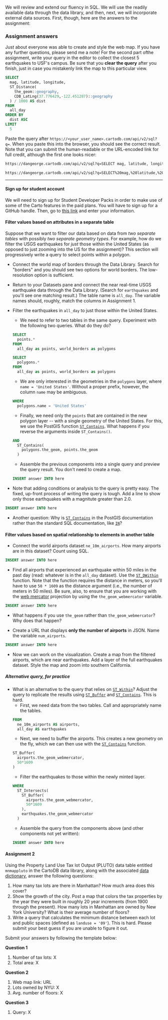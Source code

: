 We will review and extend our fluency in SQL.  We will use the readily available data through the data library, and then, next, we will incorporate external data sources.  First, though, here are the answers to the assignment:

### Assignment answers

Just about everyone was able to create and style the web map. If you have any further questions, please send me a note!  For the second part ofthe assignment, write your query in the editor to collect the closest 5 earthquakes to USF's campus.  Be sure that you **clear the query** after you finish, just in case you mistakenly link the map to this particular view.  

```sql
SELECT
  mag, latitude, longitude,
  ST_Distance(
    the_geom::geography, 
    CDB_LatLng(37.776429,-122.451287)::geography
  ) / 1000 AS dist
FROM 
  all_day
ORDER BY 
  dist ASC
LIMIT
  5
```

Paste the query after `https://<your_user_name>.cartodb.com/api/v2/sql?q=`.  When you paste this into the browser, you should see the correct result. Note that you can submit the human-readable or the URL-encoded link for full credit, although the first one looks nicer:

```bash
https://dangeorge.cartodb.com/api/v2/sql?q=SELECT mag, latitude, longitude, ST_Distance( the_geom::geography, CDB_LatLng(37.776429,-122.451287)::geography ) / 1000 AS dist FROM all_day order by dist asc limit 5
```

```bash
https://dangeorge.cartodb.com/api/v2/sql?q=SELECT%20mag,%20latitude,%20longitude,%20ST_Distance(%20the_geom::geography,%20CDB_LatLng(37.776429,-122.451287)::geography%20)%20/%201000%20AS%20dist%20FROM%20all_day%20order%20by%20dist%20asc%20limit%205
```

***

#### Sign up for student account

We will need to sign up for Student Developer Packs in order to make use of some of the Carto features in the paid plans.  You will have to sign up for a GitHub handle. Then, go to [this link](https://education.github.com/pack) and enter your information. 

#### Filter values based on attributes in a separate table

Suppose that we want to filter our data based on data from *two separate tables* with possibly *two separate geometry types*.  For example, how do we filter the USGS earthquakes for *just* those within the United States (as opposed to just zooming into the US for the assignment)?  This section will progressively write a query to select points within a polygon.

- Connect the world map of borders through the Data Library. Search for "borders" and you should see two options for world borders. The low-resolution option is sufficient.

- Return to your Datasets pane and connect the near real-time USGS earthquake data through the Data Library. (Search for `earthquakes` and you'll see one matching result.) The table name is `all_day`. The variable names should, roughly, match the columns in Assignment 1.

- Filter the earthquakes in `all_day` to just those within the United States.  
  - We need to refer to two tables in the same query. Experiment with the following two queries. What do they do?
  ```sql
  SELECT
    points.*
  FROM 
    all_day as points, world_borders as polygons
  ```
  ```sql
  SELECT
    polygons.*
  FROM 
    all_day as points, world_borders as polygons
  ```
  - We are only interested in the geometries in the `polygons` layer, where `name = 'United States'`.  Without a proper prefix, however, the column `name` may be ambiguous.
  ```sql
  WHERE
    polygons.name = 'United States'
  ```
  - Finally, we need only the `points` that are contained in the new polygon layer -- with a single geometry of the United States.  For this, we use the PostGIS function [`ST_Contains`](http://postgis.net/docs/manual-1.4/ST_Contains.html).  What happens if you reverse the arguments inside `ST_Contains()`.
  ```sql
  AND
    ST_Contains(
      polygons.the_geom, points.the_geom
    )
  ```
  - Assemble the previous components into a single query and preview the query result.  You don't need to create a map.
  ```sql
  INSERT answer INTO here
  ```

- Note that adding conditions or analysis to the query is pretty easy.  The fixed, up-front process of writing the query is tough.  Add a line to show only those earthquakes with a magnitute greater than 2.0.
```sql
INSERT answer INTO here
```

- Another question: Why is [`ST_Contains`](http://postgis.net/docs/manual-1.4/ST_Contains.html) in the PostGIS documentation rather than the standard SQL documentation, like [`IN`](http://www.w3schools.com/sql/sql_in.asp)? 

#### Filter values based on spatial relationship to elements in another table

- Connect the world airports dataset `ne_10m_airports`.  How many airports are in this dataset?  Count using SQL.
```sql
INSERT answer INTO here
```

- Find all airports that experienced an earthquake within 50 miles in the past day (read: whatever is in the `all_day` dataset).  Use the [`ST_DWithin`](https://postgis.net/docs/ST_Within.html) function.  Note that the function requires the distance in meters, so you'll have to use `50 * 1609` as the distance argument (i.e., the number of meters in 50 miles).  Be sure, also, to ensure that you are working with the [web mercator](https://en.wikipedia.org/wiki/Web_Mercator) projection by using the `the_geom_webmercator` variable. 
```sql
INSERT answer INTO here
```

- What happens if you use `the_geom` rather than `the_geom_webmercator`? Why does that happen?

- Create a URL that displays **only the number of airports** in JSON.  Name the variable `num_airports`.
```sql
INSERT answer INTO here
```

- Now we can work on the visualization.  Create a map from the filtered airports, which are near earthquakes.  Add a layer of the full earthquakes dataset.  Style the map and zoom into southern California.

##### Alternative query, for practice

- What is an alternative to the query that relies on [`ST_Within`](http://postgis.net/docs/manual-1.4/ST_Within.html)?  Adjust the query to replicate the results using [`ST_Buffer`](http://postgis.net/docs/manual-1.4/ST_Buffer.html) and [`ST_Contains`](http://postgis.net/docs/manual-1.4/ST_Contains.html).  This is hard.  
  - First, we need data from the two tables. Call and appropriately name the tables.
  ```sql
  FROM
    ne_10m_airports AS airports, 
    all_day AS earthquakes
  ```
  - Next, we need to buffer the airports.  This creates a new geometry on the fly, which we can then use with the [`ST_Contains`](http://postgis.net/docs/manual-1.4/ST_Contains.html) function.
  ```sql
  ST_Buffer(
    airports.the_geom_webmercator,
    50*1609
  )
  ```
  - Filter the earthquakes to those within the newly minted layer.  
  ```sql
  WHERE
    ST_Intersects(
      ST_Buffer(
        airports.the_geom_webmercator,
        50*1609
      ),
      earthquakes.the_geom_webmercator
    )
  ```
  - Assemble the query from the components above (and other components not yet written):
  ```sql
  INSERT answer INTO here
  ```

#### Assignment 2

Using the Property Land Use Tax lot Output (PLUTO) data table entitled `mnmappluto` in the CartoDB data library, along with the associated [data dictionary](http://www1.nyc.gov/assets/planning/download/pdf/data-maps/open-data/pluto_datadictionary.pdf), answer the following questions:
  1. How many tax lots are there in Manhattan?  How much area does this cover?
  2. Show the growth of the city.  Post a map that colors the tax properties by the year they were built in roughly 20 year increments (from 1900 through the present). How many lots in Manhattan are owned by New York University? What is their average number of floors?
  3. Write a query that calculates the minimum distance between each lot and public spaces (defined as `landuse = '09'`).  This is hard.  Please submit your best guess if you are unable to figure it out.
  
Submit your answers by following the template below:

**Question 1**
  1. Number of tax lots: X
  2. Total area: X

**Question 2**
  1. Web map link: URL
  2. Lots owned by NYU: X
  3. Avg. number of floors: X

**Question 3**
  1. Query: X
  




